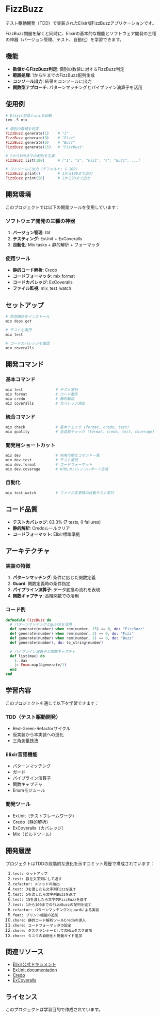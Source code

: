 # FizzBuzz

テスト駆動開発（TDD）で実装されたElixir版FizzBuzzアプリケーションです。

FizzBuzz問題を解くと同時に、Elixirの基本的な機能とソフトウェア開発の三種の神器（バージョン管理、テスト、自動化）を学習できます。

## 機能

- **数値からFizzBuzz判定**: 個別の数値に対するFizzBuzz判定
- **範囲処理**: 1からN までのFizzBuzz配列生成
- **コンソール出力**: 結果をコンソールに出力
- **関数型アプローチ**: パターンマッチングとパイプライン演算子を活用

## 使用例

```elixir
# Elixir対話シェルを起動
iex -S mix

# 個別の数値を判定
FizzBuzz.generate(1)    # "1"
FizzBuzz.generate(3)    # "Fizz"
FizzBuzz.generate(5)    # "Buzz"
FizzBuzz.generate(15)   # "FizzBuzz"

# 1から100までの配列を生成
FizzBuzz.list(100)      # ["1", "2", "Fizz", "4", "Buzz", ...]

# コンソールに出力（デフォルト: 1-100）
FizzBuzz.print()        # 1から100まで出力
FizzBuzz.print(20)      # 1から20まで出力
```

## 開発環境

このプロジェクトでは以下の開発ツールを使用しています：

### ソフトウェア開発の三種の神器

1. **バージョン管理**: Git
2. **テスティング**: ExUnit + ExCoveralls
3. **自動化**: Mix tasks + 静的解析 + フォーマッタ

### 使用ツール

- **静的コード解析**: Credo
- **コードフォーマッタ**: mix format
- **コードカバレッジ**: ExCoveralls
- **ファイル監視**: mix_test_watch

## セットアップ

```bash
# 依存関係をインストール
mix deps.get

# テストを実行
mix test

# コードカバレッジを確認
mix coveralls
```

## 開発コマンド

### 基本コマンド
```bash
mix test               # テスト実行
mix format             # コード整形
mix credo              # 静的解析
mix coveralls          # カバレッジ測定
```

### 統合コマンド
```bash
mix check              # 基本チェック (format, credo, test)
mix quality            # 全品質チェック (format, credo, test, coverage)
```

### 開発用ショートカット
```bash
mix dev                # 利用可能なコマンド一覧
mix dev.test           # テスト実行
mix dev.format         # コードフォーマット
mix dev.coverage       # HTMLカバレッジレポート生成
```

### 自動化
```bash
mix test.watch         # ファイル変更時の自動テスト実行
```

## コード品質

- **テストカバレッジ**: 83.3% (7 tests, 0 failures)
- **静的解析**: Credoルールクリア
- **コードフォーマット**: Elixir標準準拠

## アーキテクチャ

### 実装の特徴

1. **パターンマッチング**: 条件に応じた関数定義
2. **Guard**: 関数定義時の条件指定
3. **パイプライン演算子**: データ変換の流れを表現
4. **関数キャプチャ**: 高階関数での活用

### コード例

```elixir
defmodule FizzBuzz do
  # パターンマッチングとguardを活用
  def generate(number) when rem(number, 15) == 0, do: "FizzBuzz"
  def generate(number) when rem(number, 3) == 0, do: "Fizz"
  def generate(number) when rem(number, 5) == 0, do: "Buzz"
  def generate(number), do: to_string(number)

  # パイプライン演算子と関数キャプチャ
  def list(max) do
    1..max
    |> Enum.map(&generate/1)
  end
end
```

## 学習内容

このプロジェクトを通じて以下を学習できます：

### TDD（テスト駆動開発）
- Red-Green-Refactorサイクル
- 仮実装から本実装への進化
- 三角測量技法

### Elixir言語機能
- パターンマッチング
- ガード
- パイプライン演算子
- 関数キャプチャ
- Enumモジュール

### 開発ツール
- ExUnit（テストフレームワーク）
- Credo（静的解析）
- ExCoveralls（カバレッジ）
- Mix（ビルドツール）

## 開発履歴

プロジェクトはTDDの段階的な進化を示すコミット履歴で構成されています：

1. `test: セットアップ`
2. `test: 数を文字列にして返す`
3. `refactor: メソッドの抽出`
4. `test: 3を渡したら文字列Fizzを返す`
5. `test: 5を渡したら文字列Buzzを返す`
6. `test: 15を渡したら文字列FizzBuzzを返す`
7. `test: 1から100までのFizzBuzzの配列を返す`
8. `refactor: パターンマッチングとguardによる実装`
9. `feat: プリント機能の追加`
10. `chore: 静的コード解析ツールCredoの導入`
11. `chore: コードフォーマッタの設定`
12. `chore: タスクランナーとしてのMixタスク追加`
13. `chore: タスクの自動化と開発ガイド追加`

## 関連リソース

- [Elixir公式ドキュメント](https://elixir-lang.org/docs.html)
- [ExUnit documentation](https://hexdocs.pm/ex_unit/ExUnit.html)
- [Credo](https://github.com/rrrene/credo)
- [ExCoveralls](https://github.com/parroty/excoveralls)

## ライセンス

このプロジェクトは学習目的で作成されています。

